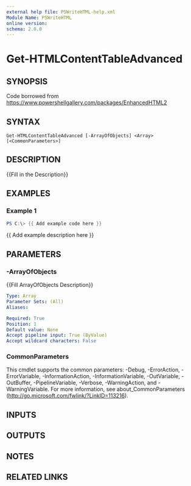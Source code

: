 ```yaml
---
external help file: PSWriteHTML-help.xml
Module Name: PSWriteHTML
online version:
schema: 2.0.0
---
```


# Get-HTMLContentTableAdvanced

## SYNOPSIS
Code borrowed from https://www.powershellgallery.com/packages/EnhancedHTML2

## SYNTAX

```
Get-HTMLContentTableAdvanced [-ArrayOfObjects] <Array> [<CommonParameters>]
```

## DESCRIPTION
{{Fill in the Description}}

## EXAMPLES

### Example 1
```powershell
PS C:\> {{ Add example code here }}
```

{{ Add example description here }}

## PARAMETERS

### -ArrayOfObjects
{{Fill ArrayOfObjects Description}}

```yaml
Type: Array
Parameter Sets: (All)
Aliases:

Required: True
Position: 1
Default value: None
Accept pipeline input: True (ByValue)
Accept wildcard characters: False
```

### CommonParameters
This cmdlet supports the common parameters: -Debug, -ErrorAction, -ErrorVariable, -InformationAction, -InformationVariable, -OutVariable, -OutBuffer, -PipelineVariable, -Verbose, -WarningAction, and -WarningVariable.
For more information, see about_CommonParameters (http://go.microsoft.com/fwlink/?LinkID=113216).

## INPUTS

## OUTPUTS

## NOTES

## RELATED LINKS
